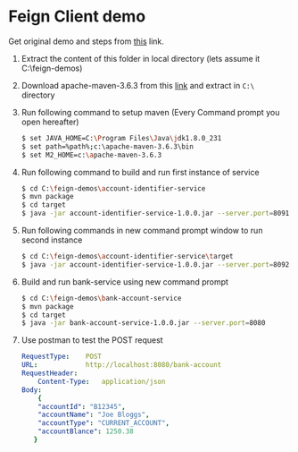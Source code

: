 # Feign Client demo

Get original demo and steps from [this](https://dzone.com/articles/service-integration-with-netflix-feign-and-ribbon) link.

1. Extract the content of this folder in local directory (lets assume it C:\feign-demos)

2. Download apache-maven-3.6.3 from this [link](http://apachemirror.wuchna.com/maven/maven-3/3.6.3/binaries/apache-maven-3.6.3-bin.zip) and extract in `C:\` directory

3. Run following command to setup maven (Every Command prompt you open hereafter)

    ```bash
    $ set JAVA_HOME=C:\Program Files\Java\jdk1.8.0_231
    $ set path=%path%;c:\apache-maven-3.6.3\bin
    $ set M2_HOME=c:\apache-maven-3.6.3
    ```

4.  Run following command to build and run first instance of service

    ```bash
    $ cd C:\feign-demos\account-identifier-service
    $ mvn package
    $ cd target
    $ java -jar account-identifier-service-1.0.0.jar --server.port=8091
    ```


5.  Run following commands in new command prompt window to run second instance

    ```bash
    $ cd C:\feign-demos\account-identifier-service\target
    $ java -jar account-identifier-service-1.0.0.jar --server.port=8092
    ```

6.  Build and run bank-service using new command prompt

    ```bash
    $ cd C:\feign-demos\bank-account-service
    $ mvn package
    $ cd target 
    $ java -jar bank-account-service-1.0.0.jar --server.port=8080
    ```

7.  Use postman to test the POST request

    ```yaml
    RequestType:    POST
    URL:            http://localhost:8080/bank-account
    RequestHeader:  
        Content-Type:   application/json
    Body:
        {
        "accountId": "B12345",
        "accountName": "Joe Bloggs",
        "accountType": "CURRENT_ACCOUNT",
        "accountBlance": 1250.38
       }
    ```






